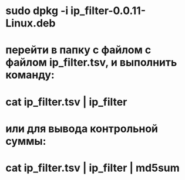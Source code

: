 # sudo dpkg -i ip_filter-0.0.11-Linux.deb
# перейти в папку с файлом с файлом ip_filter.tsv, и выполнить команду:
# cat ip_filter.tsv | ip_filter
# или для вывода контрольной суммы:
# cat ip_filter.tsv | ip_filter  | md5sum
